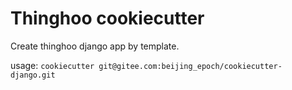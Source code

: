# Thinghoo cookiecutter

Create thinghoo django app by template.

usage: `cookiecutter git@gitee.com:beijing_epoch/cookiecutter-django.git`
